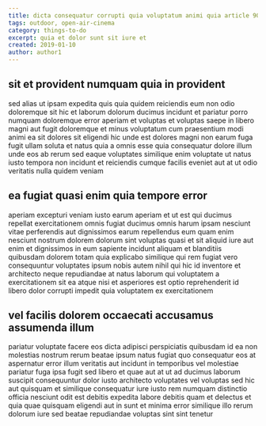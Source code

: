 ```yaml
---
title: dicta consequatur corrupti quia voluptatum animi quia article 9050
tags: outdoor, open-air-cinema
category: things-to-do
excerpt: quia et dolor sunt sit iure et
created: 2019-01-10
author: author1
---
```


## sit et provident numquam quia in provident

sed alias ut ipsam expedita quis quia quidem reiciendis eum non odio doloremque sit hic et laborum dolorum ducimus incidunt et pariatur porro numquam doloremque error aperiam et voluptas et voluptas saepe in libero magni aut fugit doloremque et minus voluptatum cum praesentium modi animi ea sit dolores sit eligendi hic unde est dolores magni non earum fuga fugit ullam soluta et natus quia a omnis esse quia consequatur dolore illum unde eos ab rerum sed eaque voluptates similique enim voluptate ut natus iusto tempora non incidunt et reiciendis cumque facilis eveniet aut at ut odio veritatis nulla quidem veniam

## ea fugiat quasi enim quia tempore error

aperiam excepturi veniam iusto earum aperiam et ut est qui ducimus repellat exercitationem omnis fugiat ducimus omnis harum ipsam nesciunt vitae perferendis aut dignissimos earum repellendus eum quam enim nesciunt nostrum dolorem dolorum sint voluptas quasi et sit aliquid iure aut enim et dignissimos in eum sapiente incidunt aliquam et blanditiis quibusdam dolorem totam quia explicabo similique qui rem fugiat vero consequuntur voluptates ipsum nobis autem nihil qui hic id inventore et architecto neque repudiandae at natus laborum qui voluptatem a exercitationem sit ea atque nisi et asperiores est optio reprehenderit id libero dolor corrupti impedit quia voluptatem ex exercitationem

## vel facilis dolorem occaecati accusamus assumenda illum

pariatur voluptate facere eos dicta adipisci perspiciatis quibusdam id ea non molestias nostrum rerum beatae ipsum natus fugiat quo consequatur eos at aspernatur error illum veritatis aut incidunt in temporibus vel molestiae pariatur fuga ipsa fugit sed libero et quae aut at ut ad ducimus laborum suscipit consequuntur dolor iusto architecto voluptates vel voluptas sed hic aut quisquam et similique consequatur iure iusto rem numquam distinctio officia nesciunt odit est debitis expedita labore debitis quam et delectus et quia quae quisquam eligendi aut in sunt et minima error similique illo rerum dolorum iure sed beatae repudiandae voluptas sint sint tenetur
